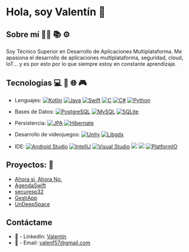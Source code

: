 # Hola, soy Valentín 👋

## Sobre mí 👨‍💻 📚 ⚙️
Soy Técnico Superior en Desarrollo de Aplicaciones Multiplataforma. Me apasiona el desarrollo de aplicaciones multiplataforma, seguridad, cloud, IoT... y es por esto por lo que siempre estoy en constante aprendizaje. 

## Tecnologías 💻 📱 🌐 🎮
- Lenguajes: 
  [<img src="https://img.shields.io/badge/-Kotlin-black?style=flat-square&logo=kotlin" alt="Kotlin">](https://kotlinlang.org/)
  [<img src="https://img.shields.io/badge/-Java-red?style=flat-square&logo=java" alt="Java">](https://www.oracle.com/java/technologies/)
  [<img src="https://img.shields.io/badge/-Swift-orange?style=flat-square&logo=swift" alt="Swift">](https://swift.org/)
  [<img src="https://img.shields.io/badge/-C-lightgrey?style=flat-square&logo=c" alt="C">](https://www.iso.org/standard/74528.html)
  [<img src="https://img.shields.io/badge/-C%23-purple?style=flat-square&logo=c-sharp" alt="C#">](https://dotnet.microsoft.com/languages/csharp)
  [<img src="https://img.shields.io/badge/-Python-yellow?style=flat-square&logo=python" alt="Python">](https://www.python.org/)

- Bases de Datos:
  [<img src="https://img.shields.io/badge/-PostgreSQL-blue?style=flat-square&logo=postgresql" alt="PostgreSQL">](https://www.postgresql.org/)
  [<img src="https://img.shields.io/badge/-MySQL-lightgrey?style=flat-square&logo=mysql" alt="MySQL">](https://www.mysql.com/)
  [<img src="https://img.shields.io/badge/-SQLite-blue?style=flat-square&logo=sqlite" alt="SQLite">](https://www.sqlite.org/index.html)

- Persistencia:
  [<img src="https://img.shields.io/badge/-JPA-lightgrey?style=flat-square&logo=jpa" alt="JPA">](https://www.oracle.com/java/technologies/persistence-jpa.html)
  [<img src="https://img.shields.io/badge/-Hibernate-black?style=flat-square&logo=hibernate" alt="Hibernate">](https://hibernate.org//)

- Desarrollo de videojuegos:
  [<img src="https://img.shields.io/badge/-Unity-black?style=flat-square&logo=unity" alt="Unity">](https://unity.com/)
  [<img src="https://img.shields.io/badge/-Libgdx-red?style=flat-square&logo=libgdx" alt="Libgdx">](https://libgdx.badlogicgames.com/)

- IDE:
  [<img src="https://img.shields.io/badge/-Android%20Studio-green?style=flat-square&logo=android-studio" alt="Android Studio">](https://developer.android.com/studio)
  [<img src="https://img.shields.io/badge/-IntelliJ-red?style=flat-square&logo=intellij-idea" alt="IntelliJ">](https://www.jetbrains.com/idea/)
  [<img src="https://img.shields.io/badge/-Visual%20Studio-blue?style=flat-square&logo=visual-studio" alt="Visual Studio">](https://visualstudio.microsoft.com/)
  [<img src="https://img.shields.io/badge/Xcode-007ACC?style=flat-square&logo=xcode">](https://apps.apple.com/es/app/xcode/id497799835?mt=12)
  [<img src="https://img.shields.io/badge/esp32-blue?style=flat-square&logo=esp32">](https://platformio.org/platforms/espressif32)
  [![PlatformIO](https://img.shields.io/badge/PlatformIO-blue?style=flat-square&logo=platformio)](https://platformio.org/platforms/espressif32)


## Proyectos: 🚀
- [Ahora sí, Ahora No.](https://github.com/Valentfer/AhoraSiAhoraNo)
- [AgendaSwift](https://github.com/Valentfer/AgendaSwift)
- [securesp32](https://github.com/Valentfer/securesp32)
- [GestiApp](https://github.com/Valentfer/ProyecInter)
- [UnDeepSpace](https://github.com/Valentfer/UnDeepSpace)
  
## Contáctame 
- 🔗 - LinkedIn: [Valentín](https://www.linkedin.com/in/vffer)
- 📧 - Email: valenf57@gmail.com

